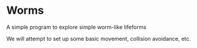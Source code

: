 # Worms
A simple program to explore simple worm-like lifeforms

We will attempt to set up some basic movement, collision avoidance, etc.
